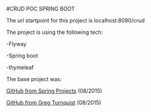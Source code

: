 #CRUD POC SPRING BOOT

The url startpoint for this project is localhost:8080/crud

The project is using the following tech:

-Flyway

-Spring boot

-thymeleaf


The base project was:

[GitHub from Spring Projects](https://github.com/spring-projects/spring-boot/tree/master/spring-boot-samples ) (08/2015)

[GitHub from Greg Turnquist](https://github.com/spring-guides/gs-serving-web-content ) (08/2015)




